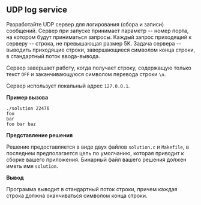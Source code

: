 ## UDP log service
Разработайте UDP сервер для логирования (сбора и записи) сообщений. Сервер при запуске принимает параметр -- номер порта, на котором будут приниматься запросы. Каждый запрос приходящий к серверу -- строка, не превышающая размер 5K. Задача сервера -- выводить приходящие строки, завершающиеся символом конца строки, в стандартный поток ввода-вывода.

Сервер завершает работу, когда получает строку, содержащую только текст `OFF` и заканчивающуюся символом перевода строки `\n`.

Сервер использует локальный адрес `127.0.0.1`.

**Пример вызова**

```
./solution 22476
foo
bar 
foo bar baz
```

**Представление решения**

Решение предоставляется в виде двух файлов `solution.c` и `Makefile`, в последнем предполагается цель по умолчанию, которая приводит к сборке вашего приложения. Бинарный файл вашего решения должен иметь имя  `solution`.

**Вывод**

Программа выводит в стандартный поток строки, причем каждая строка должна оканчиваться символом конца строки.
